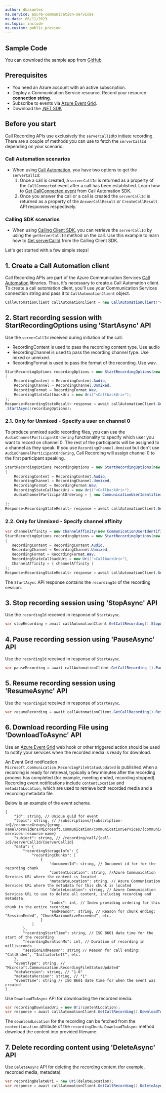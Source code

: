 ```yaml
---
author: dbasantes
ms.service: azure-communication-services
ms.date: 06/11/2023
ms.topic: include
ms.custom: public_preview
---
```

## Sample Code

You can download the sample app from [GitHub](https://github.com/Azure-Samples/communication-services-dotnet-quickstarts/tree/main/CallRecording)

## Prerequisites

- You need an Azure account with an active subscription.
- Deploy a Communication Service resource. Record your resource **connection string**.
- Subscribe to events via [Azure Event Grid](../../../../../event-grid/event-schema-communication-services.md).
- Download the [.NET SDK](https://dotnet.microsoft.com/en-us/download/dotnet)

## Before you start

Call Recording APIs use exclusively the `serverCallId`to initiate recording. There are a couple of methods you can use to fetch the `serverCallId` depending on your scenario:

### Call Automation scenarios
- When using [Call Automation](../../../call-automation/callflows-for-customer-interactions.md), you have two options to get the `serverCallId`:
    1) Once a call is created, a `serverCallId` is returned as a property of the `CallConnected` event after a call has been established. Learn how to [Get CallConnected event](../../../call-automation/callflows-for-customer-interactions.md?pivots=programming-language-csharp#update-programcs) from Call Automation SDK.
    2) Once you answer the call or a call is created the `serverCallId` is returned as a property of the `AnswerCallResult` or `CreateCallResult` API responses respectively.

### Calling SDK scenarios
- When using [Calling Client SDK](../../get-started-with-video-calling.md), you can retrieve the `serverCallId` by using the `getServerCallId` method on the call. 
Use this example to learn how to [Get serverCallId](../../get-server-call-id.md) from the Calling Client SDK. 



Let's get started with a few simple steps!



## 1. Create a Call Automation client

Call Recording APIs are part of the Azure Communication Services [Call Automation](../../../../concepts/call-automation/call-automation.md) libraries. Thus, it's necessary to create a Call Automation client. 
To create a call automation client, you'll use your Communication Services connection string and pass it to `CallAutomationClient` object.

```csharp
CallAutomationClient callAutomationClient = new CallAutomationClient("<ACSConnectionString>");
```

## 2. Start recording session with StartRecordingOptions using 'StartAsync' API

Use the `serverCallId` received during initiation of the call.
- RecordingContent is used to pass the recording content type. Use audio
- RecordingChannel is used to pass the recording channel type. Use mixed or unmixed.
- RecordingFormat is used to pass the format of the recording. Use wav.

```csharp
StartRecordingOptions recordingOptions = new StartRecordingOptions(new ServerCallLocator("<ServerCallId>")) 
{
    RecordingContent = RecordingContent.Audio,
    RecordingChannel = RecordingChannel.Unmixed,
    RecordingFormat = RecordingFormat.Wav,
    RecordingStateCallbackUri = new Uri("<CallbackUri>");
};
Response<RecordingStateResult> response = await callAutomationClient.GetCallRecording()
.StartAsync(recordingOptions);
```

### 2.1. Only for Unmixed - Specify a user on channel 0
To produce unmixed audio recording files, you can use the `AudioChannelParticipantOrdering` functionality to specify which user you want to record on channel 0. The rest of the participants will be assigned to a channel as they speak. If you use `RecordingChannel.Unmixed` but don't use `AudioChannelParticipantOrdering`, Call Recording will assign channel 0 to the first participant speaking. 

```csharp
StartRecordingOptions recordingOptions = new StartRecordingOptions(new ServerCallLocator("<ServerCallId>")) 
{
    RecordingContent = RecordingContent.Audio,
    RecordingChannel = RecordingChannel.Unmixed,
    RecordingFormat = RecordingFormat.Wav,
    RecordingStateCallbackUri = new Uri("<CallbackUri>"),
    AudioChannelParticipantOrdering = { new CommunicationUserIdentifier("<ACS_USER_MRI>") }
    
};
Response<RecordingStateResult> response = await callAutomationClient.GetCallRecording().StartAsync(recordingOptions);
```

### 2.2. Only for Unmixed - Specify channel affinity

```csharp
var channelAffinity = new ChannelAffinity(new CommunicationUserIdentifier("<ACS_USER_MRI>")) { Channel = 0};
StartRecordingOptions recordingOptions = new StartRecordingOptions(new ServerCallLocator("<ServerCallId>"))
{
   RecordingContent = RecordingContent.Audio,
   RecordingChannel = RecordingChannel.Unmixed,
   RecordingFormat = RecordingFormat.Wav,
   RecordingStateCallbackUri = new Uri("<CallbackUri>"),
   ChannelAffinity = { channelAffinity }
};
Response<RecordingStateResult> response = await callAutomationClient.GetCallRecording().StartAsync(recordingOptions);
```
The `StartAsync` API response contains the `recordingId` of the recording session.

## 3.	Stop recording session using 'StopAsync' API

Use the `recordingId` received in response of `StartAsync`.

```csharp
var stopRecording = await callAutomationClient.GetCallRecording().StopAsync(recordingId);
```

## 4.	Pause recording session using 'PauseAsync' API

Use the `recordingId` received in response of `StartAsync`.

```csharp
var pauseRecording = await callAutomationClient.GetCallRecording ().PauseAsync(recordingId);
```

## 5.	Resume recording session using 'ResumeAsync' API

Use the `recordingId` received in response of `StartAsync`.

```csharp
var resumeRecording = await callAutomationClient.GetCallRecording().ResumeAsync(recordingId);
```

## 6.	Download recording File using 'DownloadToAsync' API

Use an [Azure Event Grid](../../../../../event-grid/event-schema-communication-services.md) web hook or other triggered action should be used to notify your services when the recorded media is ready for download.

An Event Grid notification `Microsoft.Communication.RecordingFileStatusUpdated` is published when a recording is ready for retrieval, typically a few minutes after the recording process has completed (for example, meeting ended, recording stopped). Recording event notifications include `contentLocation` and `metadataLocation`, which are used to retrieve both recorded media and a recording metadata file.

Below is an example of the event schema.

```
{
    "id": string, // Unique guid for event
    "topic": string, // /subscriptions/{subscription-id}/resourceGroups/{group-name}/providers/Microsoft.Communication/communicationServices/{communication-services-resource-name}
    "subject": string, // /recording/call/{call-id}/serverCallId/{serverCallId}
    "data": {
        "recordingStorageInfo": {
            "recordingChunks": [
                {
                    "documentId": string, // Document id for for the recording chunk
                    "contentLocation": string, //Azure Communication Services URL where the content is located
                    "metadataLocation": string, // Azure Communication Services URL where the metadata for this chunk is located
                    "deleteLocation": string, // Azure Communication Services URL to use to delete all content, including recording and metadata.
                    "index": int, // Index providing ordering for this chunk in the entire recording
                    "endReason": string, // Reason for chunk ending: "SessionEnded", "ChunkMaximumSizeExceeded”, etc.
                }
            ]
        },
        "recordingStartTime": string, // ISO 8601 date time for the start of the recording
        "recordingDurationMs": int, // Duration of recording in milliseconds
        "sessionEndReason": string // Reason for call ending: "CallEnded", "InitiatorLeft”, etc.
    },
    "eventType": string, // "Microsoft.Communication.RecordingFileStatusUpdated"
    "dataVersion": string, // "1.0"
    "metadataVersion": string, // "1"
    "eventTime": string // ISO 8601 date time for when the event was created
}
```

Use `DownloadToAsync` API for downloading the recorded media.

```csharp
var recordingDownloadUri = new Uri(contentLocation);
var response = await callAutomationClient.GetCallRecording().DownloadToAsync(recordingDownloadUri, fileName);
```
The `downloadLocation` for the recording can be fetched from the `contentLocation` attribute of the `recordingChunk`. `DownloadToAsync` method download the content into provided filename.

## 7. Delete recording content using 'DeleteAsync' API

Use `DeleteAsync` API for deleting the recording content (for example, recorded media, metadata)

```csharp
var recordingDeleteUri = new Uri(deleteLocation);
var response = await callAutomationClient.GetCallRecording().DeleteAsync(recordingDeleteUri);
```